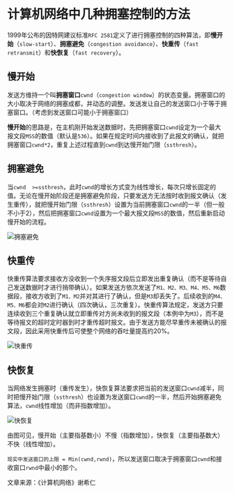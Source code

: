 # 计算机网络中几种拥塞控制的方法

1999年公布的因特网建议标准`RFC 2581`定义了进行拥塞控制的四种算法，即**慢开始**（`slow-start`）、**拥塞避免**（`congestion avoidance`）、**快重传**（`fast retransmit`）和**快恢复**（`fast recovery`）。

## 慢开始

发送方维持一个叫**拥塞窗口**`cwnd`（`congestion window`）的状态变量。拥塞窗口的大小取决于网络的拥塞成都，并动态的调整。发送发让自己的发送窗口小于等于拥塞窗口。（考虑到发送窗口可能小于拥塞窗口）

**慢开始**的思路是，在主机刚开始发送数据时，先把拥塞窗口`cwnd`设定为一个最大报文段`MSS`的数值（默认是`536`）。如果在规定时间内接收到了此报文的确认，就把拥塞窗口`cwnd*2`，重复上述过程直到`cwnd`到达慢开始门限（`ssthresh`）。

## 拥塞避免

当`cwnd  >=ssthresh`，此时`cwnd`的增长方式变为线性增长，每次只增长固定的值。无论在慢开始阶段还是拥塞避免阶段，只要发送方无法按时收到报文确认（发生重传），就把慢开始门限（`ssthresh`）设置为当前拥塞窗口`cwnd`的一半（但一般不小于2），然后把拥塞窗口`cwnd`设置为一个最大报文段`MSS`的数值，然后重新启动慢开始的流程。

![拥塞避免](https://s2.loli.net/2022/03/13/jNdLYyhO9AVkR3i.jpg)

## 快重传

快重传算法要求接收方没收到一个失序报文段后立即发出重复确认（而不是等待自己发送数据时才进行捎带确认）。如果发送方依次发送了`M1、M2、M3、M4、M5、M6`数据段，接收方收到了`M1、M2`并对其进行了确认，但是`M3`却丢失了。后续收到的`M4、M5、M6`都会对`M2`进行确认（四次确认，三次重复）。快重传算法规定，发送方只要连续收到三个重复确认就立即重传对方尚未收到的报文段（本例中为`M3`），而不是等待报文的超时定时器到时才重传超时报文。由于发送方能尽早重传未被确认的报文段，因此采用快重传后可使整个网络的吞吐量提高约20%。

![快重传](https://s2.loli.net/2022/03/13/yvZCi9dSjhnPugW.jpg)

## 快恢复

当网络发生拥塞时（重传发生），快恢复算法要求把当前的发送窗口`cwnd`减半，同时把慢开始门限（`ssthresh`）也设置为发送窗口`cwnd`的一半，然后开始拥塞避免算法，`cwnd`线性增加（而非指数增加）。

![快恢复](https://s2.loli.net/2022/03/13/w4WCyN6c8qd9ALO.jpg)

由图可见，慢开始（主要指基数小）不慢（指数增加），快恢复（主要指基数大）不快（线性增加）。

`现实中发送窗口的上限 = Min(cwnd,rwnd)`，所以发送窗口取决于拥塞窗口`cwnd`和接收窗口`rwnd`中最小的那个。

文章来源：《计算机网络》谢希仁